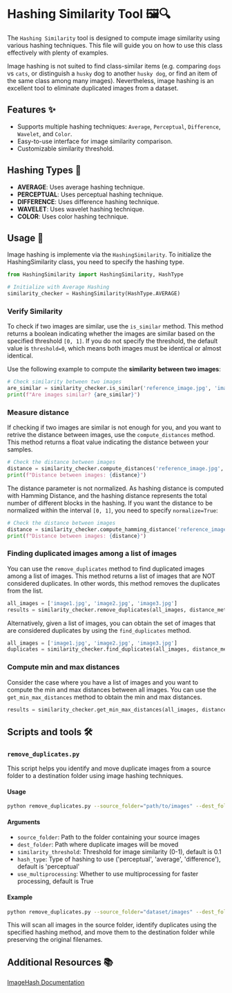 # Hashing Similarity Tool 🖼️🔍

The `Hashing Similarity` tool is designed to compute image similarity using various hashing techniques. This file will guide you on how to use this class effectively with plenty of examples.

Image hashing is not suited to find class-similar items (e.g. comparing `dogs` vs `cats`, or distinguish a `husky` dog to another `husky dog`, or find an item of the same class among many images). Nevertheless, image hashing is an excellent tool to eliminate duplicated images from a dataset.

## Features ✨
- Supports multiple hashing techniques: `Average`, `Perceptual`, `Difference`, `Wavelet`, and `Color`.
- Easy-to-use interface for image similarity comparison.
- Customizable similarity threshold.

## Hashing Types 📝
- **AVERAGE**: Uses average hashing technique.
- **PERCEPTUAL**: Uses perceptual hashing technique.
- **DIFFERENCE**: Uses difference hashing technique.
- **WAVELET**: Uses wavelet hashing technique.
- **COLOR**: Uses color hashing technique.

## Usage 🚀

Image hashing is implemente via the `HashingSimilarity`. To initialize the HashingSimilarity class, you need to specify the hashing type.

```python
from HashingSimilarity import HashingSimilarity, HashType

# Initialize with Average Hashing
similarity_checker = HashingSimilarity(HashType.AVERAGE)
```

### Verify Similarity
To check if two images are similar, use the `is_similar` method. This method returns a boolean indicating whether the images are similar based on the specified threshold `[0, 1]`. If you do not specify the threshold, the default value is `threshold=0`, which means both images must be identical or almost identical.

Use the following example to compute the **similarity between two images**:

```python
# Check similarity between two images
are_similar = similarity_checker.is_similar('reference_image.jpg', 'image.jpg', threshold=0.5)
print(f"Are images similar? {are_similar}")
```

### Measure distance
If checking if two images are similar is not enough for you, and you want to retrive the distance between images, use the `compute_distances` method. This method returns a float value indicating the distance between your samples.

```python
# Check the distance between images
distance = similarity_checker.compute_distances('reference_image.jpg', 'image.jpg')
print(f"Distance between images: {distance}")
```

The distance parameter is not normalized. As hashing distance is computed with Hamming Distance, and the hashing distance represents the total number of different blocks in the hashing. If you want the distance to be normalized within the interval `[0, 1]`, you need to specify `normalize=True`:

```python
# Check the distance between images
distance = similarity_checker.compute_hamming_distance('reference_image.jpg', 'image.jpg', normalize=True)
print(f"Distance between images: {distance}")
```

### Finding duplicated images among a list of images

You can use the `remove_duplicates` method to find duplicated images among a list of images. This method returns a list of images that are NOT considered duplicates. In other words, this method removes the duplicates from the list.

```python
all_images = ['image1.jpg', 'image2.jpg', 'image3.jpg']
results = similarity_checker.remove_duplicates(all_images, distance_metric="hamming" similarity_threshold=0.05)
```

Alternatively, given a list of images, you can obtain the set of images that are considered duplicates by using the `find_duplicates` method.

```python
all_images = ['image1.jpg', 'image2.jpg', 'image3.jpg']
duplicates = similarity_checker.find_duplicates(all_images, distance_metric="hamming", similarity_threshold=0.05)
```

### Compute min and max distances

Consider the case where you have a list of images and you want to compute the min and max distances between all images. You can use the `get_min_max_distances` method to obtain the min and max distances.

```python
results = similarity_checker.get_min_max_distances(all_images, distance_metric="hamming", similarity_threshold=0.1)
```

## Scripts and tools 🛠️

### `remove_duplicates.py`

This script helps you identify and move duplicate images from a source folder to a destination folder using image hashing techniques.

#### Usage
```bash
python remove_duplicates.py --source_folder="path/to/images" --dest_folder="path/to/duplicates" [OPTIONS]
```

#### Arguments
- `source_folder`: Path to the folder containing your source images
- `dest_folder`: Path where duplicate images will be moved
- `similarity_threshold`: Threshold for image similarity (0-1), default is 0.1
- `hash_type`: Type of hashing to use ('perceptual', 'average', 'difference'), default is 'perceptual'
- `use_multiprocessing`: Whether to use multiprocessing for faster processing, default is True

#### Example
```bash
python remove_duplicates.py --source_folder="dataset/images" --dest_folder="dataset/duplicates" --similarity_threshold=0.15 --hash_type="average"
```

This will scan all images in the source folder, identify duplicates using the specified hashing method, and move them to the destination folder while preserving the original filenames.


## Additional Resources 📚
[ImageHash Documentation](https://github.com/JohannesBuchner/imagehash)
